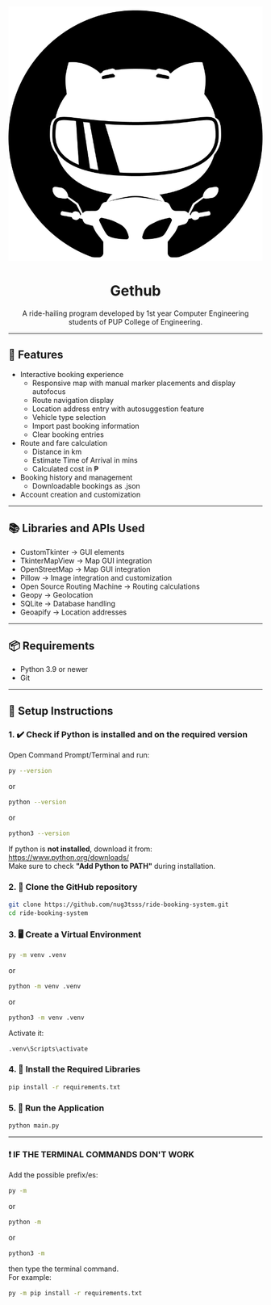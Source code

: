 <picture>
  <source srcset="assets/icons/logo-dark--transparent.png" media="(prefers-color-scheme: dark)">
  <img src="assets/icons/logo-light--transparent.png" alt="Gethub logo light">
</picture>

<h1 align="center">Gethub</h1>
<p align="center">
  A ride-hailing program developed by 1st year Computer Engineering students of PUP College of Engineering.
</p>

---

## 🔭 Features

- Interactive booking experience
  - Responsive map with manual marker placements and display autofocus
  - Route navigation display
  - Location address entry with autosuggestion feature
  - Vehicle type selection
  - Import past booking information
  - Clear booking entries
- Route and fare calculation
  - Distance in km
  - Estimate Time of Arrival in mins
  - Calculated cost in ₱
- Booking history and management
  - Downloadable bookings as .json
- Account creation and customization

---

## 📚 Libraries and APIs Used

- CustomTkinter -> GUI elements
- TkinterMapView -> Map GUI integration
- OpenStreetMap -> Map GUI integration
- Pillow -> Image integration and customization
- Open Source Routing Machine -> Routing calculations
- Geopy -> Geolocation
- SQLite -> Database handling
- Geoapify -> Location addresses

---

## 📦 Requirements

- Python 3.9 or newer
- Git

---

## 🧰 Setup Instructions

### 1. ✔️ Check if Python is installed and on the required version

Open Command Prompt/Terminal and run:

```bash
py --version
```
or
```bash
python --version
```
or
```bash
python3 --version
```

If python is **not installed**, download it from:  
https://www.python.org/downloads/  
Make sure to check **"Add Python to PATH"** during installation.  

### 2. 📂 Clone the GitHub repository

```bash
git clone https://github.com/nug3tsss/ride-booking-system.git
cd ride-booking-system
```

### 3. 🖥️ Create a Virtual Environment

```bash
py -m venv .venv
```
or
```bash
python -m venv .venv
```
or
```bash
python3 -m venv .venv
```

Activate it:
```bash
.venv\Scripts\activate
```

### 4. 📃 Install the Required Libraries

```bash
pip install -r requirements.txt
```

### 5. 🏃 Run the Application

```bash
python main.py
```

---

### ❗ IF THE TERMINAL COMMANDS DON'T WORK
Add the possible prefix/es:

```bash
py -m
```
or
```bash
python -m
```
or
```bash
python3 -m
```

then type the terminal command.  
For example:

```bash
py -m pip install -r requirements.txt
```

